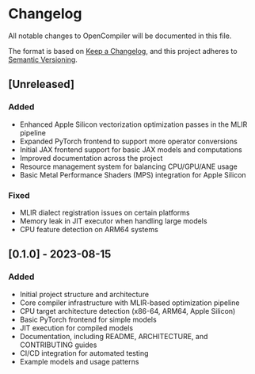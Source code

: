 # Changelog

All notable changes to OpenCompiler will be documented in this file.

The format is based on [Keep a Changelog](https://keepachangelog.com/en/1.0.0/),
and this project adheres to [Semantic Versioning](https://semver.org/spec/v2.0.0.html).

## [Unreleased]

### Added
- Enhanced Apple Silicon vectorization optimization passes in the MLIR pipeline
- Expanded PyTorch frontend to support more operator conversions
- Initial JAX frontend support for basic JAX models and computations
- Improved documentation across the project
- Resource management system for balancing CPU/GPU/ANE usage
- Basic Metal Performance Shaders (MPS) integration for Apple Silicon

### Fixed
- MLIR dialect registration issues on certain platforms
- Memory leak in JIT executor when handling large models
- CPU feature detection on ARM64 systems

## [0.1.0] - 2023-08-15

### Added
- Initial project structure and architecture
- Core compiler infrastructure with MLIR-based optimization pipeline
- CPU target architecture detection (x86-64, ARM64, Apple Silicon)
- Basic PyTorch frontend for simple models
- JIT execution for compiled models
- Documentation, including README, ARCHITECTURE, and CONTRIBUTING guides
- CI/CD integration for automated testing
- Example models and usage patterns 